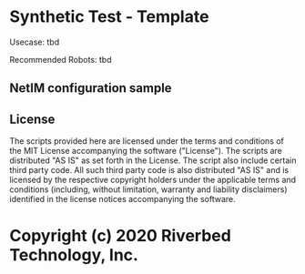 # Synthetic Test - Template

Usecase: tbd

Recommended Robots: tbd

## NetIM configuration sample



## License

The scripts provided here are licensed under the terms and conditions of the MIT License accompanying the software ("License"). The scripts are distributed "AS IS" as set forth in the License. The script also include certain third party code. All such third party code is also distributed "AS IS" and is licensed by the respective copyright holders under the applicable terms and conditions (including, without limitation, warranty and liability disclaimers) identified in the license notices accompanying the software.

# Copyright (c) 2020 Riverbed Technology, Inc.
